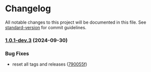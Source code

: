 # Changelog

All notable changes to this project will be documented in this file. See [standard-version](https://github.com/conventional-changelog/standard-version) for commit guidelines.

### [1.0.1-dev.3](https://github.com/lovelyoyrmia/protodoc/compare/v1.0.0-dev.2...v1.0.1-dev.3) (2024-09-30)


### Bug Fixes

* reset all tags and releases ([790055f](https://github.com/lovelyoyrmia/protodoc/commit/790055f24e99494b8fd9e2745853b82dc0de3206))
